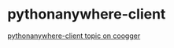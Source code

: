 # pythonanywhere-client

[pythonanywhere-client topic on coogger](https://www.coogger.com/pythonanywhere-client/@hakancelik96/)

